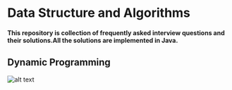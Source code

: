 # Data Structure and Algorithms 
#### This repository is collection of frequently asked interview questions and their solutions.All the solutions are implemented in Java.

## Dynamic Programming
![alt text](https://github.com/codeatmordor/Algorithms/tree/master/src/org/gks/problems/dp)

